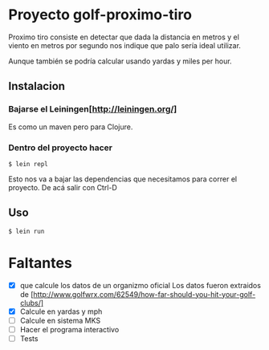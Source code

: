 # Proyecto golf-proximo-tiro

Proximo tiro consiste en detectar que dada la distancia en metros y el viento
en metros por segundo nos indique que palo sería ideal utilizar.

Aunque también se podría calcular usando yardas y miles per hour.

## Instalacion

### Bajarse el Leiningen[http://leiningen.org/]
 Es como un maven pero para Clojure.

### Dentro del proyecto hacer
```
$ lein repl
```
 Esto nos va a bajar las dependencias que necesitamos para correr el proyecto.
 De acá salir con Ctrl-D


## Uso

```
$ lein run
```

# Faltantes

- [x] que calcule los datos de un organizmo oficial
   Los datos fueron extraidos de [http://www.golfwrx.com/62549/how-far-should-you-hit-your-golf-clubs/]
- [x] Calcule en yardas y mph
- [ ] Calcule en sistema MKS
- [ ] Hacer el programa interactivo
- [ ] Tests
